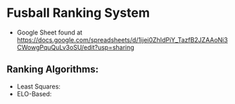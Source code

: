 # Fusball Ranking System

- Google Sheet found at https://docs.google.com/spreadsheets/d/1ijei0ZhIdPiY_TazfB2JZAAoNi3CWowgPquQuLv3oSU/edit?usp=sharing


## Ranking Algorithms:

- Least Squares:
- ELO-Based: